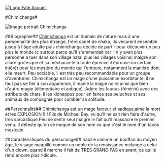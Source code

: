 [![Logo Fate Accueil](../img/power_fate.PNG)](../index.html)

#Chimichanga#

![Image portrait Chimichanga](../img/chimichanga.png)

##Biographie##
 [Chimichanga](https://fr.wikipedia.org/wiki/Chimichanga) est un humain de nature mais à une personnalité des plus étrange, frère cadet de chako, ils vécurent ensemble jusqu'à l'âge adulte puis chimichanga décide de partir pour découvir un peu plus le monde (c surtout parce qu'il s'emmerdait car il n'y avait plus personne a tuer dans son village natal plus les villages voisins) malgré son allure grotesque et sa méchanceté à toute épreuve il éprouve un certain intérêt pour les mystère du monde qui l'entoure, notamment la manière dont elle meurt. Peu sociable, il est très peu recommandable pour un groupe d'aventurier. Chimichanga est un mage d'une puissance exorbitante, il ne faut pas se fier à son apparence, il manie la magie noire ainsi que bien d'autre magie (élémentaire et antique). Adore les faunus (féminin) avec des attributs de chats, il les kidnappes pour en faires ses peluches et ses animaux de compagnie pour combler sa solitude.

##Personnalité##
Chimichanga est un mage farceur et sadique,aime la mort et les EXPLOSION !!!! Fils de Michael Bay. vu qu'il ne sait rien faire d'autre, très sarcastique.Peu se sentir seul malgré le fait qu'il massacre le premier venu. Il déteste qu'on se moque de son nom vu que c'est le nom d'un tacos mexicain.

##Caractéristiques du personnage##
habillé comme un bouffon du moyen âge, le visage maquillé comme un noble de la renaissance mélangé a celui d'un clown. quand il marche il fait de TRES GRAND PAS en avant, ce qui le rend encore plus ridicule.
